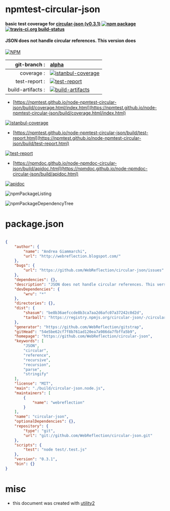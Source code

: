 # npmtest-circular-json

#### basic test coverage for  [circular-json (v0.3.1)](https://github.com/WebReflection/circular-json)  [![npm package](https://img.shields.io/npm/v/npmtest-circular-json.svg?style=flat-square)](https://www.npmjs.org/package/npmtest-circular-json) [![travis-ci.org build-status](https://api.travis-ci.org/npmtest/node-npmtest-circular-json.svg)](https://travis-ci.org/npmtest/node-npmtest-circular-json)

#### JSON does not handle circular references. This version does

[![NPM](https://nodei.co/npm/circular-json.png?downloads=true&downloadRank=true&stars=true)](https://www.npmjs.com/package/circular-json)

| git-branch : | [alpha](https://github.com/npmtest/node-npmtest-circular-json/tree/alpha)|
|--:|:--|
| coverage : | [![istanbul-coverage](https://npmtest.github.io/node-npmtest-circular-json/build/coverage.badge.svg)](https://npmtest.github.io/node-npmtest-circular-json/build/coverage.html/index.html)|
| test-report : | [![test-report](https://npmtest.github.io/node-npmtest-circular-json/build/test-report.badge.svg)](https://npmtest.github.io/node-npmtest-circular-json/build/test-report.html)|
| build-artifacts : | [![build-artifacts](https://npmtest.github.io/node-npmtest-circular-json/glyphicons_144_folder_open.png)](https://github.com/npmtest/node-npmtest-circular-json/tree/gh-pages/build)|

- [https://npmtest.github.io/node-npmtest-circular-json/build/coverage.html/index.html](https://npmtest.github.io/node-npmtest-circular-json/build/coverage.html/index.html)

[![istanbul-coverage](https://npmtest.github.io/node-npmtest-circular-json/build/screenCapture.buildCi.browser.%252Ftmp%252Fbuild%252Fcoverage.lib.html.png)](https://npmtest.github.io/node-npmtest-circular-json/build/coverage.html/index.html)

- [https://npmtest.github.io/node-npmtest-circular-json/build/test-report.html](https://npmtest.github.io/node-npmtest-circular-json/build/test-report.html)

[![test-report](https://npmtest.github.io/node-npmtest-circular-json/build/screenCapture.buildCi.browser.%252Ftmp%252Fbuild%252Ftest-report.html.png)](https://npmtest.github.io/node-npmtest-circular-json/build/test-report.html)

- [https://npmdoc.github.io/node-npmdoc-circular-json/build/apidoc.html](https://npmdoc.github.io/node-npmdoc-circular-json/build/apidoc.html)

[![apidoc](https://npmdoc.github.io/node-npmdoc-circular-json/build/screenCapture.buildCi.browser.%252Ftmp%252Fbuild%252Fapidoc.html.png)](https://npmdoc.github.io/node-npmdoc-circular-json/build/apidoc.html)

![npmPackageListing](https://npmtest.github.io/node-npmtest-circular-json/build/screenCapture.npmPackageListing.svg)

![npmPackageDependencyTree](https://npmtest.github.io/node-npmtest-circular-json/build/screenCapture.npmPackageDependencyTree.svg)



# package.json

```json

{
    "author": {
        "name": "Andrea Giammarchi",
        "url": "http://webreflection.blogspot.com/"
    },
    "bugs": {
        "url": "https://github.com/WebReflection/circular-json/issues"
    },
    "dependencies": {},
    "description": "JSON does not handle circular references. This version does",
    "devDependencies": {
        "wru": "*"
    },
    "directories": {},
    "dist": {
        "shasum": "be8b36aefccde8b3ca7aa2d6afc07a37242c0d2d",
        "tarball": "https://registry.npmjs.org/circular-json/-/circular-json-0.3.1.tgz"
    },
    "generator": "https://github.com/WebReflection/gitstrap",
    "gitHead": "54e5be62cf7f8b761ad120ea7a986da7fbffa5b9",
    "homepage": "https://github.com/WebReflection/circular-json",
    "keywords": [
        "JSON",
        "circular",
        "reference",
        "recursive",
        "recursion",
        "parse",
        "stringify"
    ],
    "license": "MIT",
    "main": "./build/circular-json.node.js",
    "maintainers": [
        {
            "name": "webreflection"
        }
    ],
    "name": "circular-json",
    "optionalDependencies": {},
    "repository": {
        "type": "git",
        "url": "git://github.com/WebReflection/circular-json.git"
    },
    "scripts": {
        "test": "node test/.test.js"
    },
    "version": "0.3.1",
    "bin": {}
}
```



# misc
- this document was created with [utility2](https://github.com/kaizhu256/node-utility2)

